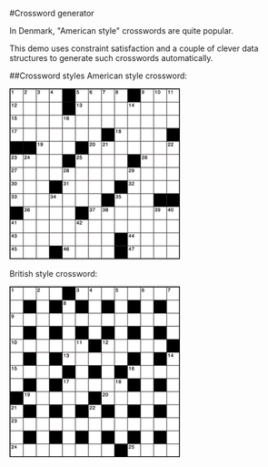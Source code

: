 #Crossword generator

In Denmark, "American style" crosswords are quite popular.

This demo uses constraint satisfaction and a couple of clever data structures to generate such crosswords automatically.

##Crossword styles
American style crossword:

![American style crossword](/images/AmericanCrossword.jpg)

British style crossword:

![British style crossword](/images/BritishCrossword.jpg)
